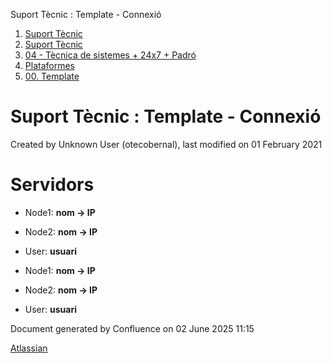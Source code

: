 Suport Tècnic : Template - Connexió  

1.  [Suport Tècnic](index.html)
2.  [Suport Tècnic](13893782.html)
3.  [04 - Tècnica de sistemes + 24x7 + Padró](26313202.html)
4.  [Plataformes](Plataformes_41520520.html)
5.  [00\. Template](00.-Template_41520522.html)

Suport Tècnic : Template - Connexió
===================================

Created by Unknown User (otecobernal), last modified on 01 February 2021

Servidors 
==========

*   Node1: **nom → IP**
    
*   Node2: **nom → IP**
*   User: **usuari**

*   Node1: **nom → IP**
    
*   Node2: **nom → IP**
*   User: **usuari**

Document generated by Confluence on 02 June 2025 11:15

[Atlassian](http://www.atlassian.com/)